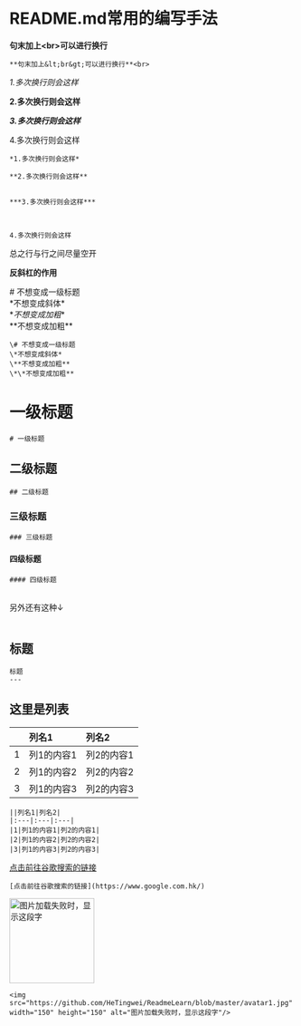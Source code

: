 # README.md常用的编写手法<br>

**句末加上&lt;br&gt;可以进行换行**<br>
```
**句末加上&lt;br&gt;可以进行换行**<br>
```

*1.多次换行则会这样*

**2.多次换行则会这样**


***3.多次换行则会这样***



4.多次换行则会这样

```
*1.多次换行则会这样*

**2.多次换行则会这样**


***3.多次换行则会这样***



4.多次换行则会这样
```

总之行与行之间尽量空开

**反斜杠的作用**

\# 不想变成一级标题<br>
\*不想变成斜体*<br>
\**不想变成加粗**<br>
\*\*不想变成加粗**<br>

```
\# 不想变成一级标题
\*不想变成斜体*
\**不想变成加粗**
\*\*不想变成加粗**
```

# 一级标题
```
# 一级标题
```

## 二级标题
```
## 二级标题
```

### 三级标题
```
### 三级标题
```

#### 四级标题
```
#### 四级标题
```
<br>
另外还有这种↓<br><br>

标题
---

```
标题
---
```

## 这里是列表

||列名1|列名2|
|:---|:---|:---|
|1|列1的内容1|列2的内容1|
|2|列1的内容2|列2的内容2|
|3|列1的内容3|列2的内容3|

```
||列名1|列名2|
|:---|:---|:---|
|1|列1的内容1|列2的内容1|
|2|列1的内容2|列2的内容2|
|3|列1的内容3|列2的内容3|
```

[点击前往谷歌搜索的链接](https://www.google.com.hk/)

```
[点击前往谷歌搜索的链接](https://www.google.com.hk/)
```

<img src="https://github.com/HeTingwei/ReadmeLearn/blob/master/avatar1.jpg" width="150" height="150" alt="图片加载失败时，显示这段字"/>

```
<img src="https://github.com/HeTingwei/ReadmeLearn/blob/master/avatar1.jpg" width="150" height="150" alt="图片加载失败时，显示这段字"/>
```
